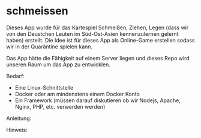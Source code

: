 # schmeissen
Dieses App wurde für das Kartespiel Schmeißen, Ziehen, Legen (dass wir von den Deustchen Leuten 
im Süd-Ost-Asien kennenzulernen gelernt haben) erstellt. Die Idee ist für dieses App als Online-Game
erstellen sodass wir in der Quaräntine spielen kann.

Das App hätte die Fähigkeit auf einem Server liegen und dieses Repo wird unseren Raum um das App zu
entwicklen.

Bedarf:
 - Eine Linux-Schnittstelle
 - Docker oder am mindenstens einem Docker Konto
 - Ein Framework (müssen darauf diskutieren ob wir Nodejs, Apache, Nginx, PHP, etc. verwerden werden)


Anleitung:

Hinweis:
